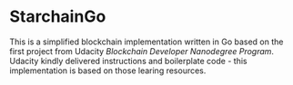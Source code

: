 # StarchainGo

This is a simplified blockchain implementation written in Go based on the first project from Udacity _Blockchain Developer Nanodegree Program_. Udacity kindly delivered instructions and boilerplate code - this implementation is based on those learing resources.
